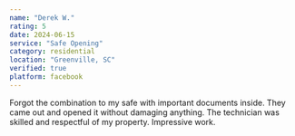 ```yaml
---
name: "Derek W."
rating: 5
date: 2024-06-15
service: "Safe Opening"
category: residential
location: "Greenville, SC"
verified: true
platform: facebook
---
```


Forgot the combination to my safe with important documents inside. They came out and opened it without damaging anything. The technician was skilled and respectful of my property. Impressive work.

